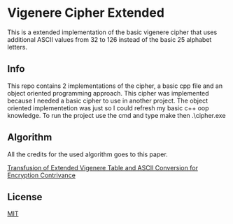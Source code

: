 # Vigenere Cipher Extended

This is a extended implementation of the basic vigenere cipher that uses additional ASCII values from 32 to 126 instead of the basic 25 alphabet letters. 

## Info

This repo contains 2 implementations of the cipher, a basic cpp file and an object oriented programming approach. This cipher was implemented because I needed a basic cipher to use in another project. 
The object oriented implementetion was just so I could refresh my basic c++ oop knowledge. To run the project use the cmd and type make then .\cipher.exe

## Algorithm

All the credits for the used algorithm goes to this paper.

[Transfusion of Extended Vigenere Table and ASCII Conversion for Encryption Contrivance](https://www.researchgate.net/publication/333306221_Transfusion_of_Extended_Vigenere_Table_and_ASCII_Conversion_for_Encryption_Contrivance)




## License
[MIT](https://choosealicense.com/licenses/mit/)
